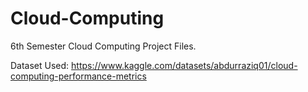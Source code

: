 # Cloud-Computing

6th Semester Cloud Computing Project Files.

Dataset Used: https://www.kaggle.com/datasets/abdurraziq01/cloud-computing-performance-metrics
